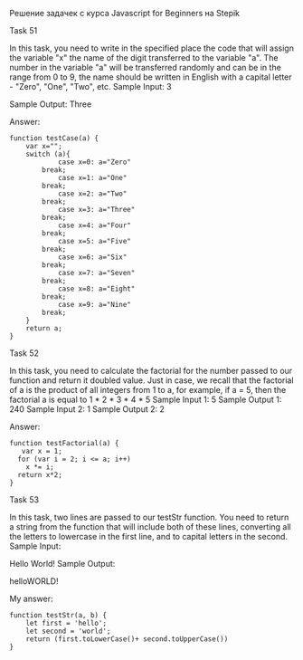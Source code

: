Решение задачек с курса Javascript for Beginners на Stepik

Task 51

In this task, you need to write in the specified place the code that will assign the variable "x" the name of the digit transferred to the variable "a". The number in the variable "a" will be transferred randomly and can be in the range from 0 to 9, the name should be written in English with a capital letter - "Zero", "One", "Two", etc.
Sample Input:
3
 
Sample Output:
Three

Answer:

```
function testCase(a) {
    var x="";
    switch (a){
            case x=0: a="Zero"
        break;
            case x=1: a="One"
        break;
            case x=2: a="Two"
        break;
            case x=3: a="Three"
        break;
            case x=4: a="Four"
        break;
            case x=5: a="Five"
        break;
            case x=6: a="Six"
        break;
            case x=7: a="Seven"
        break;
            case x=8: a="Eight"
        break;
            case x=9: a="Nine"
        break;
    }
    return a;
}
```

Task 52

In this task, you need to calculate the factorial for the number passed to our function and return it doubled value. Just in case, we recall that the factorial of a is the product of all integers from 1 to a, for example, if a = 5, then the factorial a is equal to
1 * 2 * 3 * 4 * 5
Sample Input 1:
5
Sample Output 1:
240
Sample Input 2:
1
Sample Output 2:
2

Answer:

```
function testFactorial(a) {
   var x = 1;
  for (var i = 2; i <= a; i++)
    x *= i;
  return x*2;
}
```

Task 53

In this task, two lines are passed to our testStr function. You need to return a string from the function that will include both of these lines, converting all the letters to lowercase in the first line, and to capital letters in the second.
Sample Input:

Hello World!
Sample Output:

helloWORLD!

My answer:

```
function testStr(a, b) {
    let first = 'hello';
    let second = 'world';
    return (first.toLowerCase()+ second.toUpperCase())
}
```


